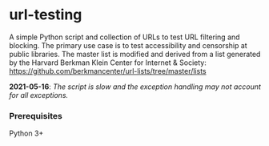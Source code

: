 # url-testing
A simple Python script and collection of URLs to test URL filtering and blocking. The primary use case is to test accessibility and censorship at public libraries. The master list is modified and derived from a list generated by the Harvard Berkman Klein Center for Internet & Society: https://github.com/berkmancenter/url-lists/tree/master/lists

**2021-05-16**: *The script is slow and the exception handling may not account for all exceptions.*

### Prerequisites

Python 3+
